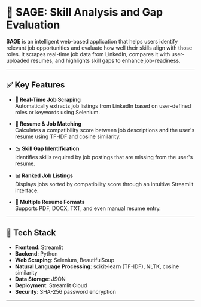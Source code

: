 # 🌟 SAGE: Skill Analysis and Gap Evaluation

**SAGE** is an intelligent web-based application that helps users identify relevant job opportunities and evaluate how well their skills align with those roles. It scrapes real-time job data from LinkedIn, compares it with user-uploaded resumes, and highlights skill gaps to enhance job-readiness.

---

## ✅ Key Features

- **🔎 Real-Time Job Scraping**  
  Automatically extracts job listings from LinkedIn based on user-defined roles or keywords using Selenium.

- **📝 Resume & Job Matching**  
  Calculates a compatibility score between job descriptions and the user's resume using TF-IDF and cosine similarity.

- **📉 Skill Gap Identification**  
  Identifies skills required by job postings that are missing from the user's resume.

- **📊 Ranked Job Listings**  
  Displays jobs sorted by compatibility score through an intuitive Streamlit interface.

- **📂 Multiple Resume Formats**  
  Supports PDF, DOCX, TXT, and even manual resume entry.

---

## 🧰 Tech Stack

- **Frontend**: Streamlit  
- **Backend**: Python  
- **Web Scraping**: Selenium, BeautifulSoup  
- **Natural Language Processing**: scikit-learn (TF-IDF), NLTK, cosine similarity  
- **Data Storage**: JSON  
- **Deployment**: Streamlit Cloud  
- **Security**: SHA-256 password encryption

---
